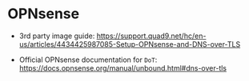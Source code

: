 # OPNsense

- 3rd party image guide: https://support.quad9.net/hc/en-us/articles/4434425987085-Setup-OPNsense-and-DNS-over-TLS

- Official OPNsense documentation for `DoT`: https://docs.opnsense.org/manual/unbound.html#dns-over-tls

